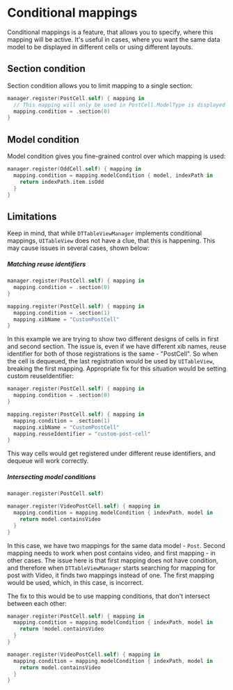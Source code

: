 # Conditional mappings

Conditional mappings is a feature, that allows you to specify, where this mapping will be active. It's useful in cases, where you want the same data model to be displayed in different cells or using different layouts.

## Section condition

Section condition allows you to limit mapping to a single section:

```swift
manager.register(PostCell.self) { mapping in
  // This mapping will only be used in PostCell.ModelType is displayed in first section
  mapping.condition = .section(0)
}
```

## Model condition

Model condition gives you fine-grained control over which mapping is used:

```swift
manager.register(OddCell.self) { mapping in
  mapping.condition = mapping.modelCondition { model, indexPath in
    return indexPath.item.isOdd
  }
}
```

## Limitations

Keep in mind, that while `DTTableViewManager` implements conditional mappings, `UITableView` does not have a clue, that this is happening. This may cause issues in several cases, shown below:

##### Matching reuse identifiers

```swift
manager.register(PostCell.self) { mapping in
  mapping.condition = .section(0)
}

mapping.register(PostCell.self) { mapping in
  mapping.condition = .section(1)
  mapping.xibName = "CustomPostCell"
}
```

In this example we are trying to show two different designs of cells in first and second section. The issue is, even if we have different xib names, reuse identifier for both of those registrations is the same - "PostCell". So when the cell is dequeued, the last registration would be used by `UITableView`, breaking the first mapping. Appropriate fix for this situation would be setting custom reuseIdentifier:

```swift
manager.register(PostCell.self) { mapping in
  mapping.condition = .section(0)
}

mapping.register(PostCell.self) { mapping in
  mapping.condition = .section(1)
  mapping.xibName = "CustomPostCell"
  mapping.reuseIdentifier = "custom-post-cell"
}
```

This way cells would get registered under different reuse identifiers, and dequeue will work correctly.

##### Intersecting model conditions

```swift
manager.register(PostCell.self)

manager.register(VideoPostCell.self) { mapping in
  mapping.condition = mapping.modelCondition { indexPath, model in
    return model.containsVideo
  }
}
```

In this case, we have two mappings for the same data model - `Post`. Second mapping needs to work when post contains video, and first mapping - in other cases. The issue here is that first mapping does not have condition, and therefore when `DTTableViewManager` starts searching for mapping for post with Video, it finds two mappings instead of one. The first mapping would be used, which, in this case, is incorrect.

The fix to this would be to use mapping conditions, that don't intersect between each other:

```swift
manager.register(PostCell.self) { mapping in
  mapping.condition = mapping.modelCondition { indexPath, model in
    return !model.containsVideo
  }
}

manager.register(VideoPostCell.self) { mapping in
  mapping.condition = mapping.modelCondition { indexPath, model in
    return model.containsVideo
  }
}
```
